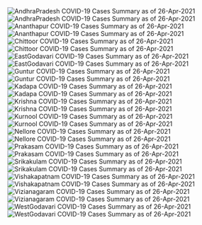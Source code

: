 <img src="https://deepuhub.github.io/COVID-19/GraphsGenerated/26-Apr-2021/AndhraPradesh_26-Apr-2021.jpg" alt="AndhraPradesh COVID-19 Cases Summary as of 26-Apr-2021">
<br>
<img src="https://deepuhub.github.io/COVID-19/GraphsGenerated/26-Apr-2021/Last24Hrs_AndhraPradesh_26-Apr-2021.jpg" alt="AndhraPradesh COVID-19 Cases Summary as of 26-Apr-2021">
<br>
<img src="https://deepuhub.github.io/COVID-19/GraphsGenerated/26-Apr-2021/Ananthapur_26-Apr-2021.jpg" alt="Ananthapur COVID-19 Cases Summary as of 26-Apr-2021">
<br>
<img src="https://deepuhub.github.io/COVID-19/GraphsGenerated/26-Apr-2021/Last24Hrs_Ananthapur_26-Apr-2021.jpg" alt="Ananthapur COVID-19 Cases Summary as of 26-Apr-2021">
<br>
<img src="https://deepuhub.github.io/COVID-19/GraphsGenerated/26-Apr-2021/Chittoor_26-Apr-2021.jpg" alt="Chittoor COVID-19 Cases Summary as of 26-Apr-2021">
<br>
<img src="https://deepuhub.github.io/COVID-19/GraphsGenerated/26-Apr-2021/Last24Hrs_Chittoor_26-Apr-2021.jpg" alt="Chittoor COVID-19 Cases Summary as of 26-Apr-2021">
<br>
<img src="https://deepuhub.github.io/COVID-19/GraphsGenerated/26-Apr-2021/EastGodavari_26-Apr-2021.jpg" alt="EastGodavari COVID-19 Cases Summary as of 26-Apr-2021">
<br>
<img src="https://deepuhub.github.io/COVID-19/GraphsGenerated/26-Apr-2021/Last24Hrs_EastGodavari_26-Apr-2021.jpg" alt="EastGodavari COVID-19 Cases Summary as of 26-Apr-2021">
<br>
<img src="https://deepuhub.github.io/COVID-19/GraphsGenerated/26-Apr-2021/Guntur_26-Apr-2021.jpg" alt="Guntur COVID-19 Cases Summary as of 26-Apr-2021">
<br>
<img src="https://deepuhub.github.io/COVID-19/GraphsGenerated/26-Apr-2021/Last24Hrs_Guntur_26-Apr-2021.jpg" alt="Guntur COVID-19 Cases Summary as of 26-Apr-2021">
<br>
<img src="https://deepuhub.github.io/COVID-19/GraphsGenerated/26-Apr-2021/Kadapa_26-Apr-2021.jpg" alt="Kadapa COVID-19 Cases Summary as of 26-Apr-2021">
<br>
<img src="https://deepuhub.github.io/COVID-19/GraphsGenerated/26-Apr-2021/Last24Hrs_Kadapa_26-Apr-2021.jpg" alt="Kadapa COVID-19 Cases Summary as of 26-Apr-2021">
<br>
<img src="https://deepuhub.github.io/COVID-19/GraphsGenerated/26-Apr-2021/Krishna_26-Apr-2021.jpg" alt="Krishna COVID-19 Cases Summary as of 26-Apr-2021">
<br>
<img src="https://deepuhub.github.io/COVID-19/GraphsGenerated/26-Apr-2021/Last24Hrs_Krishna_26-Apr-2021.jpg" alt="Krishna COVID-19 Cases Summary as of 26-Apr-2021">
<br>
<img src="https://deepuhub.github.io/COVID-19/GraphsGenerated/26-Apr-2021/Kurnool_26-Apr-2021.jpg" alt="Kurnool COVID-19 Cases Summary as of 26-Apr-2021">
<br>
<img src="https://deepuhub.github.io/COVID-19/GraphsGenerated/26-Apr-2021/Last24Hrs_Kurnool_26-Apr-2021.jpg" alt="Kurnool COVID-19 Cases Summary as of 26-Apr-2021">
<br>
<img src="https://deepuhub.github.io/COVID-19/GraphsGenerated/26-Apr-2021/Nellore_26-Apr-2021.jpg" alt="Nellore COVID-19 Cases Summary as of 26-Apr-2021">
<br>
<img src="https://deepuhub.github.io/COVID-19/GraphsGenerated/26-Apr-2021/Last24Hrs_Nellore_26-Apr-2021.jpg" alt="Nellore COVID-19 Cases Summary as of 26-Apr-2021">
<br>
<img src="https://deepuhub.github.io/COVID-19/GraphsGenerated/26-Apr-2021/Prakasam_26-Apr-2021.jpg" alt="Prakasam COVID-19 Cases Summary as of 26-Apr-2021">
<br>
<img src="https://deepuhub.github.io/COVID-19/GraphsGenerated/26-Apr-2021/Last24Hrs_Prakasam_26-Apr-2021.jpg" alt="Prakasam COVID-19 Cases Summary as of 26-Apr-2021">
<br>
<img src="https://deepuhub.github.io/COVID-19/GraphsGenerated/26-Apr-2021/Srikakulam_26-Apr-2021.jpg" alt="Srikakulam COVID-19 Cases Summary as of 26-Apr-2021">
<br>
<img src="https://deepuhub.github.io/COVID-19/GraphsGenerated/26-Apr-2021/Last24Hrs_Srikakulam_26-Apr-2021.jpg" alt="Srikakulam COVID-19 Cases Summary as of 26-Apr-2021">
<br>
<img src="https://deepuhub.github.io/COVID-19/GraphsGenerated/26-Apr-2021/Vishakapatnam_26-Apr-2021.jpg" alt="Vishakapatnam COVID-19 Cases Summary as of 26-Apr-2021">
<br>
<img src="https://deepuhub.github.io/COVID-19/GraphsGenerated/26-Apr-2021/Last24Hrs_Vishakapatnam_26-Apr-2021.jpg" alt="Vishakapatnam COVID-19 Cases Summary as of 26-Apr-2021">
<br>
<img src="https://deepuhub.github.io/COVID-19/GraphsGenerated/26-Apr-2021/Vizianagaram_26-Apr-2021.jpg" alt="Vizianagaram COVID-19 Cases Summary as of 26-Apr-2021">
<br>
<img src="https://deepuhub.github.io/COVID-19/GraphsGenerated/26-Apr-2021/Last24Hrs_Vizianagaram_26-Apr-2021.jpg" alt="Vizianagaram COVID-19 Cases Summary as of 26-Apr-2021">
<br>
<img src="https://deepuhub.github.io/COVID-19/GraphsGenerated/26-Apr-2021/WestGodavari_26-Apr-2021.jpg" alt="WestGodavari COVID-19 Cases Summary as of 26-Apr-2021">
<br>
<img src="https://deepuhub.github.io/COVID-19/GraphsGenerated/26-Apr-2021/Last24Hrs_WestGodavari_26-Apr-2021.jpg" alt="WestGodavari COVID-19 Cases Summary as of 26-Apr-2021">
<br>